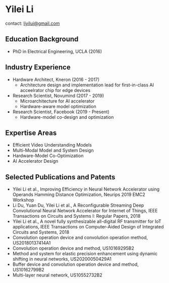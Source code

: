 # Yilei Li

contact: liyilui@gmail.com

## Education Background

- PhD in Electrical Engineering, UCLA (2016)

## Industry Experience
- Hardware Architect, Kneron (2016 - 2017)
  - Architecture design and implementation lead for first-in-class AI acceelrator chip for edge devices
- Research Scientist, Novumind (2017 - 2019)
  - Microarchitecture for AI accelerator
  - Hardware-aware model optimization
- Research Scientist, Facebook (2019 - Present)
  - Hardware-model co-design and optimization


## Expertise Areas
- Efficient Video Understanding Models
- Multi-Modal Model and System Design
- Hardware-Model Co-Optimization
- AI Accelerator Design

## Selected Publications and Patents
- Yilei Li et al., Improving Efficiency in Neural Network Accelerator using Operands Hamming Distance Optimization, Neurips 2019 EMC2 Workshop
- Li Du, Yuan Du, Yilei Li et al., A Reconfigurable Streaming Deep Convolutional Neural Network Accelerator for Internet of Things, IEEE Transactions on Circuits and Systems I: Regular Papers, 2018
- Yilei Li et al., A novel fully synthesizable all-digital RF transmitter for IoT applications, IEEE Transactions on Computer-Aided Design of Integrated Circuits and Systems, 2018
- Convolution operation device and convolution operation method, US20180137414A1
- Convolution operation device and method, US10169295B2
- Method and system for elastic precision enhancement using dynamic shifting in neural networks, US20200050429A1
- Buffer device and convolution operation device and method, US10162799B2
- Multi-layer neural network, US10552732B2
